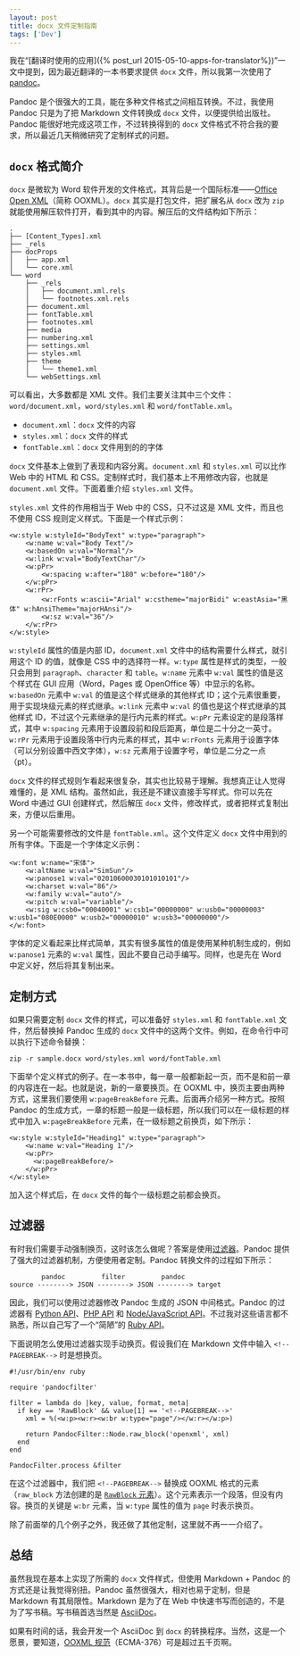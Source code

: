 ```yaml
---
layout: post
title: docx 文件定制指南
tags: ['Dev']
---
```


我在“[翻译时使用的应用]({% post_url 2015-05-10-apps-for-translator%})”一文中提到，因为最近翻译的一本书要求提供 `docx` 文件，所以我第一次使用了 [pandoc](http://pandoc.org/)。

Pandoc 是个很强大的工具，能在多种文件格式之间相互转换。不过，我使用 Pandoc 只是为了把 Markdown 文件转换成 `docx` 文件，以便提供给出版社。Pandoc 能很好地完成这项工作，不过转换得到的 `docx` 文件格式不符合我的要求，所以最近几天稍微研究了定制样式的问题。

## `docx` 格式简介

`docx` 是微软为 Word 软件开发的文件格式，其背后是一个国际标准——[Office Open XML](http://officeopenxml.com/)（简称 OOXML）。`docx` 其实是打包文件，把扩展名从 `docx` 改为 `zip` 就能使用解压软件打开，看到其中的内容。解压后的文件结构如下所示：

```
.
├── [Content_Types].xml
├── _rels
├── docProps
│   ├── app.xml
│   └── core.xml
└── word
    ├── _rels
    │   ├── document.xml.rels
    │   └── footnotes.xml.rels
    ├── document.xml
    ├── fontTable.xml
    ├── footnotes.xml
    ├── media
    ├── numbering.xml
    ├── settings.xml
    ├── styles.xml
    ├── theme
    │   └── theme1.xml
    └── webSettings.xml
```

可以看出，大多数都是 XML 文件。我们主要关注其中三个文件：`word/document.xml`，`word/styles.xml` 和 `word/fontTable.xml`。

- `document.xml`：`docx` 文件的内容
- `styles.xml`：`docx` 文件的样式
- `fontTable.xml`：`docx` 文件用到的的字体

`docx` 文件基本上做到了表现和内容分离。`document.xml` 和 `styles.xml` 可以比作 Web 中的 HTML 和 CSS。定制样式时，我们基本上不用修改内容，也就是 `document.xml` 文件。下面着重介绍 `styles.xml` 文件。

`styles.xml` 文件的作用相当于 Web 中的 CSS，只不过这是 XML 文件，而且也不使用 CSS 规则定义样式。下面是一个样式示例：

```
<w:style w:styleId="BodyText" w:type="paragraph">
    <w:name w:val="Body Text"/>
    <w:basedOn w:val="Normal"/>
    <w:link w:val="BodyTextChar"/>
    <w:pPr>
        <w:spacing w:after="180" w:before="180"/>
    </w:pPr>
    <w:rPr>
        <w:rFonts w:ascii="Arial" w:cstheme="majorBidi" w:eastAsia="黑体" w:hAnsiTheme="majorHAnsi"/>
        <w:sz w:val="36"/>
    </w:rPr>
</w:style>
```

`w:styleId` 属性的值是内部 ID，`document.xml` 文件中的结构需要什么样式，就引用这个 ID 的值，就像是 CSS 中的选择符一样。`w:type` 属性是样式的类型，一般只会用到 `paragraph`、`character` 和 `table`。`w:name` 元素中 `w:val` 属性的值是这个样式在 GUI 应用（Word，Pages 或 OpenOffice 等）中显示的名称。`w:basedOn` 元素中 `w:val` 的值是这个样式继承的其他样式 ID；这个元素很重要，用于实现块级元素的样式继承。`w:link` 元素中 `w:val` 的值也是这个样式继承的其他样式 ID，不过这个元素继承的是行内元素的样式。`w:pPr` 元素设定的是段落样式，其中 `w:spacing` 元素用于设置段前和段后距离，单位是二十分之一英寸。`w:rPr` 元素用于设置段落中行内元素的样式，其中 `w:rFonts` 元素用于设置字体（可以分别设置中西文字体），`w:sz` 元素用于设置字号，单位是二分之一点（pt）。

`docx` 文件的样式规则乍看起来很复杂，其实也比较易于理解。我想真正让人觉得难懂的，是 XML 结构。虽然如此，我还是不建议直接手写样式。你可以先在 Word 中通过 GUI 创建样式，然后解压 `docx` 文件，修改样式，或者把样式复制出来，方便以后重用。

另一个可能需要修改的文件是 `fontTable.xml`。这个文件定义 `docx` 文件中用到的所有字体。下面是一个字体定义示例：

```
<w:font w:name="宋体">
    <w:altName w:val="SimSun"/>
    <w:panose1 w:val="02010600030101010101"/>
    <w:charset w:val="86"/>
    <w:family w:val="auto"/>
    <w:pitch w:val="variable"/>
    <w:sig w:csb0="00040001" w:csb1="00000000" w:usb0="00000003" w:usb1="080E0000" w:usb2="00000010" w:usb3="00000000"/>
</w:font>
```

字体的定义看起来比样式简单，其实有很多属性的值是使用某种机制生成的，例如 `w:panose1` 元素的 `w:val` 属性，因此不要自己动手编写。同样，也是先在 Word 中定义好，然后将其复制出来。

## 定制方式

如果只需要定制 `docx` 文件的样式，可以准备好 `styles.xml` 和 `fontTable.xml` 文件，然后替换掉 Pandoc 生成的 `docx` 文件中的这两个文件。例如，在命令行中可以执行下述命令替换：

```
zip -r sample.docx word/styles.xml word/fontTable.xml
```

下面举个定义样式的例子。在一本书中，每一章一般都新起一页，而不是和前一章的内容连在一起。也就是说，新的一章要换页。在 OOXML 中，换页主要由两种方式，这里我们要使用 `w:pageBreakBefore` 元素。后面再介绍另一种方式。按照 Pandoc 的生成方式，一章的标题一般是一级标题，所以我们可以在一级标题的样式中加入 `w:pageBreakBefore` 元素，在一级标题之前换页，如下所示：

```
<w:style w:styleId="Heading1" w:type="paragraph">
    <w:name w:val="Heading 1"/>
    <w:pPr>
      <w:pageBreakBefore/>
    </w:pPr>
</w:style>
```

加入这个样式后，在 `docx` 文件的每个一级标题之前都会换页。

## 过滤器

有时我们需要手动强制换页，这时该怎么做呢？答案是使用[过滤器](http://pandoc.org/scripting.html)。Pandoc 提供了强大的过滤器机制，方便使用者定制。Pandoc 转换文件的过程如下所示：

```
        pandoc         filter         pandoc
source --------> JSON --------> JSON --------> target
```

因此，我们可以使用过滤器修改 Pandoc 生成的 JSON 中间格式。Pandoc 的过滤器有 [Python API](http://github.com/jgm/pandocfilters)、[PHP API](https://github.com/vinai/pandocfilters-php) 和 [Node/JavaScript API](https://github.com/mvhenderson/pandoc-filter-node)。不过我对这些语言都不熟悉，所以自己写了一个“简陋”的 [Ruby API](https://gist.github.com/AndorChen/a07c591fed685fb7a80c)。

下面说明怎么使用过滤器实现手动换页。假设我们在 Markdown 文件中输入 `<!--PAGEBREAK-->` 时是想换页。

```
#!/usr/bin/env ruby

require 'pandocfilter'

filter = lambda do |key, value, format, meta|
  if key == 'RawBlock' && value[1] == '<!--PAGEBREAK-->'
    xml = %(<w:p><w:r><w:br w:type="page"/></w:r></w:p>)

    return PandocFilter::Node.raw_block('openxml', xml)
  end
end

PandocFilter.process &filter
```

在这个过滤器中，我们把 `<!--PAGEBREAK-->` 替换成 OOXML 格式的元素（`raw_block` 方法创建的是 [`RawBlock` 元素](http://hackage.haskell.org/package/pandoc-types-1.12.4.3/docs/Text-Pandoc-Definition.html#v:RawBlock)）。这个元素表示一个段落，但没有内容。换页的关键是 `w:br` 元素，当 `w:type` 属性的值为 `page` 时表示换页。

除了前面举的几个例子之外，我还做了其他定制，这里就不再一一介绍了。

## 总结

虽然我现在基本上实现了所需的 `docx` 文件样式，但使用 Markdown + Pandoc 的方式还是让我觉得别扭。Pandoc 虽然很强大，相对也易于定制，但是 Markdown 有其局限性。Markdown 是为了在 Web 中快速书写而创造的，不是为了写书稿。写书稿首选当然是 [AsciiDoc](http://www.methods.co.nz/asciidoc/)。

如果有时间的话，我会开发一个 AsciiDoc 到 `docx` 的转换程序。当然，这是一个愿景，要知道，[OOXML 规范](http://www.ecma-international.org/publications/standards/Ecma-376.htm)（ECMA-376）可是超过五千页啊。
